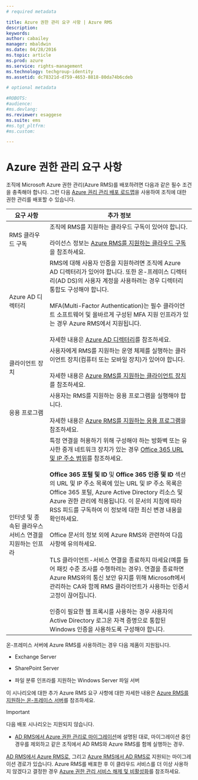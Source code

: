 ```yaml
---
# required metadata

title: Azure 권한 관리 요구 사항 | Azure RMS
description:
keywords:
author: cabailey
manager: mbaldwin
ms.date: 04/28/2016
ms.topic: article
ms.prod: azure
ms.service: rights-management
ms.technology: techgroup-identity
ms.assetid: dc78321d-d759-4653-8818-80da74b6cdeb

# optional metadata

#ROBOTS:
#audience:
#ms.devlang:
ms.reviewer: esaggese
ms.suite: ems
#ms.tgt_pltfrm:
#ms.custom:

---
```


# Azure 권한 관리 요구 사항

조직에 Microsoft Azure 권한 관리(Azure RMS)를 배포하려면 다음과 같은 필수 조건을 충족해야 합니다. 그런 다음 [Azure 권리 관리 배포 로드맵](../plan-design/deployment-roadmap.md)을 사용하여 조직에 대한 권한 관리를 배포할 수 있습니다.

|요구 사항|추가 정보|
|---------------|--------------------|
|RMS 클라우드 구독|조직에 RMS를 지원하는 클라우드 구독이 있어야 합니다.<br /><br />라이선스 정보는 [Azure RMS를 지원하는 클라우드 구독](requirements-subscriptions.md)을 참조하세요.|
|Azure AD 디렉터리|RMS에 대해 사용자 인증을 지원하려면 조직에 Azure AD 디렉터리가 있어야 합니다. 또한 온-프레미스 디렉터리(AD DS)의 사용자 계정을 사용하려는 경우 디렉터리 통합도 구성해야 합니다.<br /><br />MFA(Multi-Factor Authentication)는 필수 클라이언트 소프트웨어 및 올바르게 구성된 MFA 지원 인프라가 있는 경우 Azure RMS에서 지원됩니다.<br /><br />자세한 내용은 [Azure AD 디렉터리](requirements-azure-ad.md)를 참조하세요.|
|클라이언트 장치|사용자에게 RMS를 지원하는 운영 체제를 실행하는 클라이언트 장치(컴퓨터 또는 모바일 장치)가 있어야 합니다.<br /><br />자세한 내용은 [Azure RMS를 지원하는 클라이언트 장치](requirements-client-devices.md)를 참조하세요.|
|응용 프로그램|사용자는 RMS를 지원하는 응용 프로그램을 실행해야 합니다.<br /><br />자세한 내용은 [Azure RMS를 지원하는 응용 프로그램](requirements-applications.md)을 참조하세요.|
|인터넷 및 종속된 클라우스 서비스 연결을 지원하는 인프라|특정 연결을 허용하기 위해 구성해야 하는 방화벽 또는 유사한 중개 네트워크 장치가 있는 경우 [Office 365 URL 및 IP 주소 범위](https://support.office.com/en-US/article/Office-365-URLs-and-IP-address-ranges-8548a211-3fe7-47cb-abb1-355ea5aa88a2)를 참조하세요.<br /><br />**Office 365 포털 및 ID** 및 **Office 365 인증 및 ID** 섹션의 URL 및 IP 주소 목록에 있는 URL 및 IP 주소 목록은 Office 365 포털, Azure Active Directory 리소스 및 Azure 권한 관리에 적용됩니다. 이 문서의 지침에 따라 RSS 피드를 구독하여 이 정보에 대한 최신 변경 내용을 확인하세요.<br /><br />Office 문서의 정보 외에 Azure RMS와 관련하여 다음 사항에 유의하세요.<br /><br />TLS 클라이언트-서비스 연결을 종료하지 마세요(예를 들어 패킷 수준 조사를 수행하려는 경우). 연결을 종료하면 Azure RMS와의 통신 보안 유지를 위해 Microsoft에서 관리하는 CA와 함께 RMS 클라이언트가 사용하는 인증서 고정이 끊어집니다.<br /><br />인증이 필요한 웹 프록시를 사용하는 경우 사용자의 Active Directory 로그온 자격 증명으로 통합된 Windows 인증을 사용하도록 구성해야 합니다.|

온-프레미스 서버에 Azure RMS를 사용하려는 경우 다음 제품이 지원됩니다.

-   Exchange Server

-   SharePoint Server

-   파일 분류 인프라를 지원하는 Windows Server 파일 서버

이 시나리오에 대한 추가 Azure RMS 요구 사항에 대한 자세한 내용은 [Azure RMS를 지원하는 온-프레미스 서버](requirements-servers.md)를 참조하세요.

> [!IMPORTANT]
> 다음 배포 시나리오는 지원되지 않습니다.
> 
> -   [AD RMS에서 Azure 권한 관리로 마이그레이션](../plan-design/migrate-from-ad-rms-to-azure-rms.md)에 설명된 대로, 마이그레이션 중인 경우를 제외하고 같은 조직에서 AD RMS와 Azure RMS를 함께 실행하는 경우.
> 
> [AD RMS에서 Azure RMS로](http://technet.microsoft.com/library/Dn858447.aspx), 그리고 [Azure RMS에서 AD RMS로](http://msdn.microsoft.com/library/azure/dn629429.aspx) 지원되는 마이그레이션 경로가 있습니다. Azure RMS를 배포한 후 이 클라우드 서비스를 더 이상 사용하지 않겠다고 결정한 경우 [Azure 권한 관리 서비스 해제 및 비활성화](../deploy-use/decommission-deactivate.md)를 참조하세요.





<!--HONumber=Apr16_HO3-->


